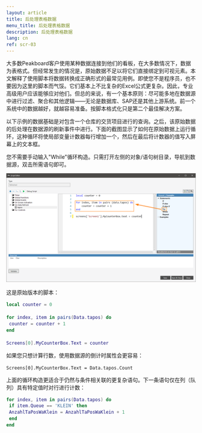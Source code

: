 ```yaml
---
layout: article
title: 后处理表格数据
menu_title: 后处理表格数据
description: 后处理表格数据
lang: cn
ref: scr-03
---
```

大多数Peakboard客户使用某种数据连接到他们的看板，在大多数情况下，数据为表格式。但经常发生的情况是，原始数据不足以将它们直接绑定到可视元素。本文解释了使用脚本将数据转换成正确形式的最常见用例。即使您不是程序员，也不要因为这里的脚本而气馁。它们基本上不比复杂的Excel公式更复杂。因此，专业高级用户应该能够应对他们。但总的来说，有一个基本原则：尽可能多地在数据源中进行过滤、聚合和其他逻辑——无论是数据库、SAP还是其他上游系统。前一个系统中的数据越好，就越容易准备。按脚本格式化只是第二个最佳解决方案。

以下示例的数据基础是对包含一个仓库的交货项目进行的查询。之后，该原始数据的后处理在数据源的刷新事件中进行。下面的截图显示了如何在原始数据上运行循环，这种循环将使局部变量计数器每行增加一个，然后在最后将计数器的值写入屏幕上的文本框。

您不需要手动输入"While"循环构造。只需打开左侧的对象/语句树目录，导航到数据源，双击所需语句即可。


![image_1](/assets/images/scripting/table/ScriptingTabellen01.png)

这是原始版本的脚本：

```lua
local counter = 0

for index, item in pairs(Data.tapos) do
 counter = counter + 1
end

Screens[0].MyCounterBox.Text = counter

```
如果您只想计算行数，使用数据源的倒计时属性会更容易：

`Screens[0].MyCounterBox.Text = Data.tapos.Count`

上面的循环构造更适合于仍然与条件相关联的更复杂语句。下一条语句仅在列（队列）具有特定值时对行进行计数：

```lua
for index, item in pairs(Data.tapos) do
 if item.Queue == 'KLEIN' then
 AnzahlTaPosWaKlein = AnzahlTaPosWaKlein + 1
 end
end
```
